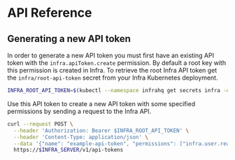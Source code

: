 # API Reference

## Generating a new API token

In order to generate a new API token you must first have an existing API token with the `infra.apiToken.create` permission. By default a root key with this permission is created in Infra. To retrieve the root Infra API token get the `infra/root-api-token` secret from your Infra Kubernetes deployment.

```bash
INFRA_ROOT_API_TOKEN=$(kubectl --namespace infrahq get secrets infra -o jsonpath='{.data.root-api-token}' | base64 --decode)
```

Use this API token to create a new API token with some specified permissions by sending a request to the Infra API.

```bash
curl --request POST \
  --header 'Authorization: Bearer $INFRA_ROOT_API_TOKEN' \
  --header 'Content-Type: application/json' \
  --data '{"name": "example-api-token", "permissions": ["infra.user.read"]}'
  https://$INFRA_SERVER/v1/api-tokens
```
